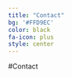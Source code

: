 ```yaml
---
title: "Contact"
bg: '#FFD9EC'
color: black
fa-icon: plus
style: center
---
```


#Contact
<span class="more-icons">
<a href="https://www.linkedin.com/in/just4jin/"><i class="fa fa-linkedin fa-3x"></i></a>
<a href="https://github.com/just4jin/"><i class="fa fa-github fa-3x"></i></a>
<a href="http://www.slideshare.net/JinLi14"><i class="fa fa-slideshare fa-3x"></i></a>
<a href="http://www.quora.com/Jin-Li-16"><i class="fa fa-square-o fa-stack-3x"></i></a>
<a href="https://www.facebook.com/li.jin.332"><i class="fa fa-facebook-square fa-3x"></i></a>
</span>


